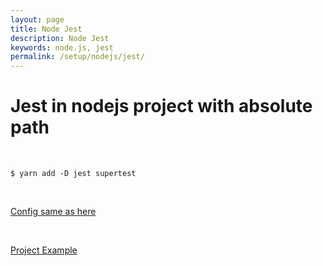 ```yaml
---
layout: page
title: Node Jest
description: Node Jest
keywords: node.js, jest
permalink: /setup/nodejs/jest/
---
```


# Jest in nodejs project with absolute path

<br/>

```
$ yarn add -D jest supertest
```

<br/>

[Config same as here](/setup/nodejs/absolute-path-imports/)

<br/>

[Project Example](https://github.com/webmakaka/Test-Driven-Development-with-Nodejs)
